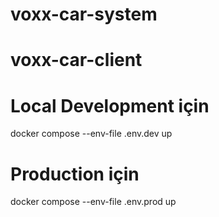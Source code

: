 # voxx-car-system

# voxx-car-client

# Local Development için

docker compose --env-file .env.dev up

# Production için

docker compose --env-file .env.prod up